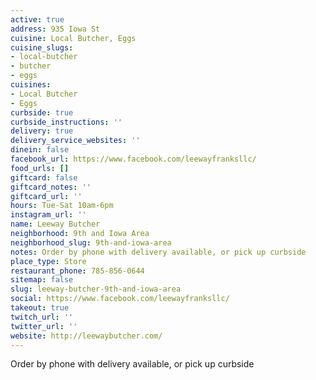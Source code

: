 ```yaml
---
active: true
address: 935 Iowa St
cuisine: Local Butcher, Eggs
cuisine_slugs:
- local-butcher
- butcher
- eggs
cuisines:
- Local Butcher
- Eggs
curbside: true
curbside_instructions: ''
delivery: true
delivery_service_websites: ''
dinein: false
facebook_url: https://www.facebook.com/leewayfranksllc/
food_urls: []
giftcard: false
giftcard_notes: ''
giftcard_url: ''
hours: Tue-Sat 10am-6pm
instagram_url: ''
name: Leeway Butcher
neighborhood: 9th and Iowa Area
neighborhood_slug: 9th-and-iowa-area
notes: Order by phone with delivery available, or pick up curbside
place_type: Store
restaurant_phone: 785-856-0644
sitemap: false
slug: leeway-butcher-9th-and-iowa-area
social: https://www.facebook.com/leewayfranksllc/
takeout: true
twitch_url: ''
twitter_url: ''
website: http://leewaybutcher.com/
---
```


Order by phone with delivery available, or pick up curbside